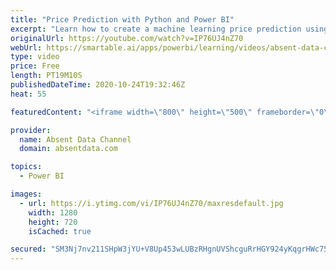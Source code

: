 ```yaml
---
title: "Price Prediction with Python and Power BI"
excerpt: "Learn how to create a machine learning price prediction using Python machine learning linear regression model and a dataset of 54,000 diamonds. This will be ported over to Power BI for a deeper level of interaction.  You can find the files and dataset here: https://github.com/Gaelim/Diamond-Price-Prediction"
originalUrl: https://youtube.com/watch?v=IP76UJ4nZ70
webUrl: https://smartable.ai/apps/powerbi/learning/videos/absent-data-channel-price-prediction-with-python-and-power-bi/
type: video
price: Free
length: PT19M10S
publishedDateTime: 2020-10-24T19:32:46Z
heat: 55

featuredContent: "<iframe width=\"800\" height=\"500\" frameborder=\"0\" src=\"https://www.youtube.com/embed/IP76UJ4nZ70\" allow=\"accelerometer; autoplay; encrypted-media; gyroscope; picture-in-picture\" allowfullscreen></iframe>"

provider:
  name: Absent Data Channel
  domain: absentdata.com

topics:
  - Power BI

images:
  - url: https://i.ytimg.com/vi/IP76UJ4nZ70/maxresdefault.jpg
    width: 1280
    height: 720
    isCached: true

secured: "SM3Nj7nv211SHpW3jYU+V8Up453wLUBzRHgnUVShcguRrHGY924yKqgrHWc75LijFXJp6s1kLKGCwpUUdaFzqKMfNhzzY/GYu1QschaTYTDlFXLiRYPif3HfFYEZ6tgRkww7YaWgs3DPkK1i0ZJAFE0GHSDFrT1QBdg8qtybCO0Hrm1s9Xd6VIorNdloFj5Cp+j7D9IZEyQDg9XS0Y3BmivyA5ELSvZjr9fHHhhaV1mXym7TNoywBVtv0T9yCb1HZAPrQOAHDsRblDAQdz3q104bnADcSado2mK+XDj8Fh84jejQh8KG5GyKytFEkdWI0tXBbttpxJUxtuUBpYS1lNFNRkifIVep94nFEvbHtxvFAvp3nZj6ehbn+YDf8RuF8hLVPFooy7JTAKULnWAjjeTDQfvonCSbpeGYaRNX/Lo=;QECViHmHLicrHNYIJ5zZPw=="
---
```


